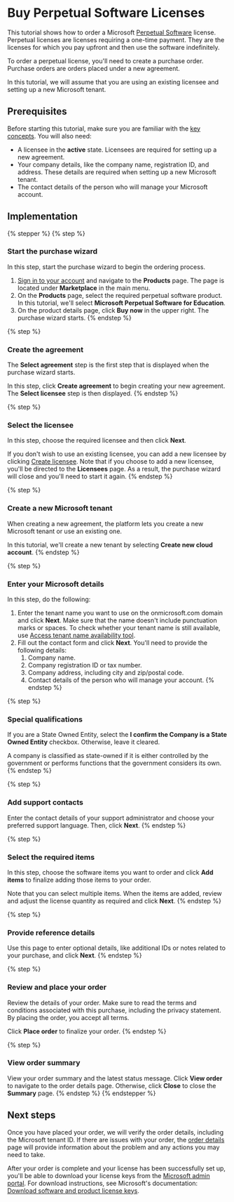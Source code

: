 # Buy Perpetual Software Licenses

This tutorial shows how to order a Microsoft [Perpetual Software](../../perpetual-software/) license. Perpetual licenses are licenses requiring a one-time payment. They are the licenses for which you pay upfront and then use the software indefinitely.&#x20;

To order a perpetual license, you'll need to create a purchase order. Purchase orders are orders placed under a new agreement.&#x20;

In this tutorial, we will assume that you are using an existing licensee and setting up a new Microsoft tenant.

## Prerequisites <a href="#howtoorderamicrosoft365subscriptionforanexistingmicrosofttenant-prerequisites" id="howtoorderamicrosoft365subscriptionforanexistingmicrosofttenant-prerequisites"></a>

Before starting this tutorial, make sure you are familiar with the [key concepts](../../../../marketplace-platform/getting-started/key-concepts.md). You will also need:

* A licensee in the **active** state. Licensees are required for setting up a new agreement.&#x20;
* Your company details, like the company name, registration ID, and address. These details are required when setting up a new Microsoft tenant.
* The contact details of the person who will manage your Microsoft account.

## Implementation <a href="#implementation" id="implementation"></a>

{% stepper %}
{% step %}
### Start the purchase wizard <a href="#id-1.-launch-the-purchase-wizard" id="id-1.-launch-the-purchase-wizard"></a>

In this step, start the purchase wizard to begin the ordering process.

1. [Sign in to your account](https://portal.platform.softwareone.com) and navigate to the **Products** page. The page is located under **Marketplace** in the main menu.
2. On the **Products** page, select the required perpetual software product. In this tutorial, we'll select **Microsoft Perpetual Software for Education**.
3. On the product details page, click **Buy now** in the upper right. The purchase wizard starts.
{% endstep %}

{% step %}
### Create the agreement <a href="#id-2.-create-agreement" id="id-2.-create-agreement"></a>

The **Select agreement** step is the first step that is displayed when the purchase wizard starts.&#x20;

In this step, click **Create agreement** to begin creating your new agreement. The **Select licensee** step is then displayed.
{% endstep %}

{% step %}
### Select the licensee <a href="#id-3.-select-licensee" id="id-3.-select-licensee"></a>

In this step, choose the required licensee and then click **Next**.&#x20;

If you don't wish to use an existing licensee, you can add a new licensee by clicking [Create licensee](../../../../modules-and-features/settings/licensees/create-licensees.md). Note that if you choose to add a new licensee, you'll be directed to the **Licensees** page. As a result, the purchase wizard will close and you'll need to start it again.&#x20;
{% endstep %}

{% step %}
### Create a new Microsoft tenant <a href="#id-4.-create-a-new-tenant" id="id-4.-create-a-new-tenant"></a>

When creating a new agreement, the platform lets you create a new Microsoft tenant or use an existing one.

In this tutorial, we'll create a new tenant by selecting **Create new cloud account**.
{% endstep %}

{% step %}
### Enter your Microsoft details <a href="#id-5.-provide-microsoft-account-details" id="id-5.-provide-microsoft-account-details"></a>

In this step, do the following:&#x20;

1. Enter the tenant name you want to use on the onmicrosoft.com domain and click **Next**. Make sure that the name doesn't include punctuation marks or spaces. To check whether your tenant name is still available, use [Access tenant name availability tool](https://onmicrosoft.platform.softwareone.com/).
2. Fill out the contact form and click **Next**. You'll need to provide the following details:
   1. Company name.
   2. Company registration ID or tax number.
   3. Company address, including city and zip/postal code.
   4. Contact details of the person who will manage your account.
{% endstep %}

{% step %}
### Special qualifications

If you are a State Owned Entity, select the **I confirm the Company is a State Owned Entity** checkbox. Otherwise, leave it cleared.&#x20;

A company is classified as state-owned if it is either controlled by the government or performs functions that the government considers its own.
{% endstep %}

{% step %}
### Add support contacts <a href="#id-6.-add-support-contacts" id="id-6.-add-support-contacts"></a>

Enter the contact details of your support administrator and choose your preferred support language. Then, click **Next**.
{% endstep %}

{% step %}
### Select the required items

In this step, choose the software items you want to order and click **Add items** to finalize adding those items to your order.&#x20;

Note that you can select multiple items. When the items are added, review and adjust the license quantity as required and click **Next**.
{% endstep %}

{% step %}
### Provide reference details <a href="#id-8.-provide-the-reference-details" id="id-8.-provide-the-reference-details"></a>

Use this page to enter optional details, like additional IDs or notes related to your purchase, and click **Next**.
{% endstep %}

{% step %}
### Review and place your order <a href="#id-9.-review-and-place-your-order" id="id-9.-review-and-place-your-order"></a>

Review the details of your order. Make sure to read the terms and conditions associated with this purchase, including the privacy statement. By placing the order, you accept all terms.

Click **Place order** to finalize your order.
{% endstep %}

{% step %}
### View order summary <a href="#id-10.-view-order-summary" id="id-10.-view-order-summary"></a>

View your order summary and the latest status message. Click **View order** to navigate to the order details page. Otherwise, click **Close** to close the **Summary** page.
{% endstep %}
{% endstepper %}

## Next steps <a href="#next-steps" id="next-steps"></a>

Once you have placed your order, we will verify the order details, including the Microsoft tenant ID. If there are issues with your order, the [order details ](../../../../modules-and-features/marketplace/orders/#subscription-details)page will provide information about the problem and any actions you may need to take.

After your order is complete and your license has been successfully set up, you'll be able to download your license keys from the [Microsoft admin portal](https://admin.microsoft.com/). For download instructions, see Microsoft's documentation: [Download software and product license keys](https://learn.microsoft.com/en-us/microsoft-365/admin/setup/download-software-licenses-csp?view=o365-worldwide#download-software-and-product-license-keys).
